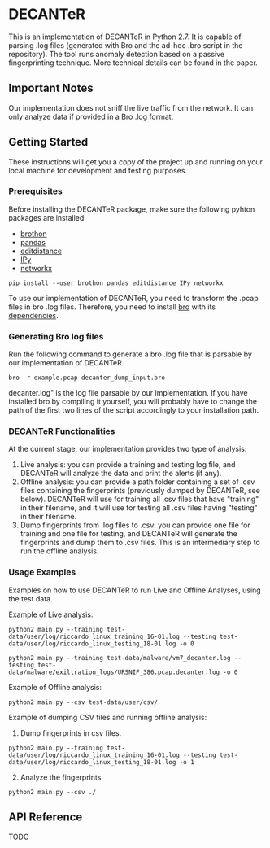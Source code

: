 # DECANTeR
This is an implementation of DECANTeR in Python 2.7. It is capable of parsing .log files (generated with Bro and the ad-hoc .bro script in the repository). The tool runs anomaly detection based on a passive fingerprinting technique. More technical details can be found in the paper.

## Important Notes
Our implementation does not sniff the live traffic from the network. It can only analyze data if provided in a Bro .log format.


## Getting Started
These instructions will get you a copy of the project up and running on your local machine for development and testing purposes.

### Prerequisites
Before installing the DECANTeR package, make sure the following pyhton packages are installed:
 * [brothon](https://github.com/Kitware/BroThon)
 * [pandas](http://pandas.pydata.org/)
 * [editdistance](https://pypi.python.org/pypi/editdistance)
 * [IPy](https://pypi.python.org/pypi/IPy/)
 * [networkx](https://pypi.python.org/pypi/networkx/)

```
pip install --user brothon pandas editdistance IPy networkx
```

To use our implementation of DECANTeR, you need to transform the .pcap files in bro .log files. Therefore, you need to install [bro](https://www.bro.org/download/packages.html) with its [dependencies](https://www.bro.org/sphinx/install/install.html).

### Generating Bro log files
Run the following command to generate a bro .log file that is parsable by our implementation of DECANTeR.

```
bro -r example.pcap decanter_dump_input.bro
```
decanter.log" is the log file parsable by our implementation.
If you have installed bro by compiling it yourself, you will probably have to change the path of the first two lines of the script accordingly to your installation path.

### DECANTeR Functionalities
At the current stage, our implementation provides two type of analysis:
1. Live analysis: you can provide a training and testing log file, and DECANTeR will analyze the data and print the alerts (if any).
2. Offline analysis: you can provide a path folder containing a set of .csv files containing the fingerprints (previously dumped by DECANTeR, see below). DECANTeR will use for training all .csv files that have "training" in their filename, and it will use for testing all .csv files having "testing" in their filename.
3. Dump fingerprints from .log files to .csv: you can provide one file for training and one file for testing, and DECANTeR will generate the fingerprints and dump them to .csv files. This is an intermediary step to run the offline analysis.

### Usage Examples
Examples on how to use DECANTeR to run Live and Offline Analyses, using the test data.

Example of Live analysis:
```
python2 main.py --training test-data/user/log/riccardo_linux_training_16-01.log --testing test-data/user/log/riccardo_linux_testing_18-01.log -o 0

python2 main.py --training test-data/malware/vm7_decanter.log --testing test-data/malware/exiltration_logs/URSNIF_386.pcap.decanter.log -o 0
``` 

Example of Offline analysis:
```
python2 main.py --csv test-data/user/csv/
```

Example of dumping CSV files and running offline analysis:
1. Dump fingerprints in csv files.
```
python2 main.py --training test-data/user/log/riccardo_linux_training_16-01.log --testing test-data/user/log/riccardo_linux_testing_18-01.log -o 1
```

2. Analyze the fingerprints.
```
python2 main.py --csv ./
```

## API Reference
TODO
